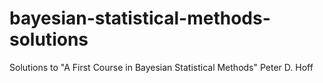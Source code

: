 # bayesian-statistical-methods-solutions
Solutions to "A First Course in Bayesian Statistical Methods" Peter D. Hoff
